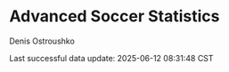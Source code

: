 # Advanced Soccer Statistics
Denis Ostroushko

<!-- gfm -->

Last successful data update: 2025-06-12 08:31:48 CST
